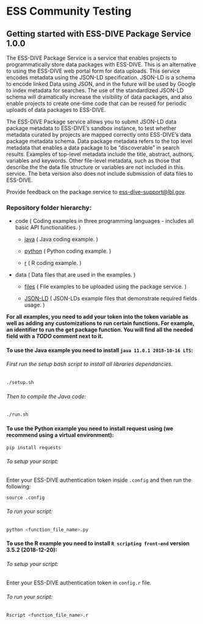 # ESS Community Testing
## Getting started with ESS-DIVE Package Service 1.0.0
The ESS-DIVE Package Service is a service that enables projects to programmatically store data packages with ESS-DIVE. This is an alternative to using the ESS-DIVE web portal form for data uploads. This service encodes metadata using the JSON-LD specification. JSON-LD is a schema to encode linked Data using JSON, and in the future will be used by Google to index metadata for searches. The use of the standardized JSON-LD schema will dramatically increase the visibility of data packages, and also enable projects to create one-time code that can be reused for periodic uploads of data packages to ESS-DIVE.

The ESS-DIVE Package service allows you to submit JSON-LD data package metadata to ESS-DIVE’s sandbox instance, to test whether metadata curated by projects are mapped correctly onto ESS-DIVE’s data package metadata schema.  Data package metadata refers to the top level metadata that enables a data package to be “discoverable” in search results.  Examples of top-level metadata include the title, abstract, authors, variables and keywords. Other file-level metadata, such as those that describe the the data file structure or variables  are not included in this service.  The beta version also does not include submission of data files to ESS-DIVE.

Provide feedback on the package service to ess-dive-support@lbl.gov. 

### Repository folder hierarchy: 

- code                ( Coding examples in three programming languages - includes all basic API functionalities. )

    - [java](https://github.com/ess-dive/essdive-package-service-examples/tree/master/code/java)         ( Java coding example. )

    - [python](https://github.com/ess-dive/essdive-package-service-examples/tree/master/code/python)               ( Python coding example. )

    - [r](https://github.com/ess-dive/essdive-package-service-examples/tree/master/code/r)                     ( R coding example. )

- data               ( Data files that are used in the examples. )

    - [files](https://github.com/ess-dive/essdive-package-service-examples/tree/master/data/files)                     ( File examples to be uploaded using the package service. )

    - [JSON-LD](https://github.com/ess-dive/essdive-package-service-examples/tree/master/data/JSON-LD)             ( JSON-LDs example files that demonstrate required fields usage. )

 **For all examples, you need to add your token into the token variable as well as adding any customizations to run certain functions.  For example, an identifier to run the get package function. You will find all the needed field with a *TODO* comment next to it.**

#### To use the Java example you need to install `java 11.0.1 2018-10-16 LTS`:
  
 ###### First run the setup bash script to install all libraries dependancies.
  
  ```bash
  ./setup.sh
  ```
  
  ###### Then to compile the Java code:
  
  ```bash
  ./run.sh
  ```
  
#### To use the Python example you need to install request using (we recommend using a virtual environment): 

  ```
  pip install requests
  ```
  
 ###### To setup your script: 
  
  Enter your ESS-DIVE authentication token inside `.config` and then run the following:
    
  ```
  source .config
  ```
 ###### To run your script: 

  ```bash
  python <function_file_name>.py
  ```
  
#### To use the R example you need to install `R scripting front-end` version 3.5.2 (2018-12-20):
###### To setup your script: 
  Enter your ESS-DIVE authentication token in `config.r` file.
  
###### To run your script: 

  ```bash
  Rscript <function_file_name>.r
  ```
